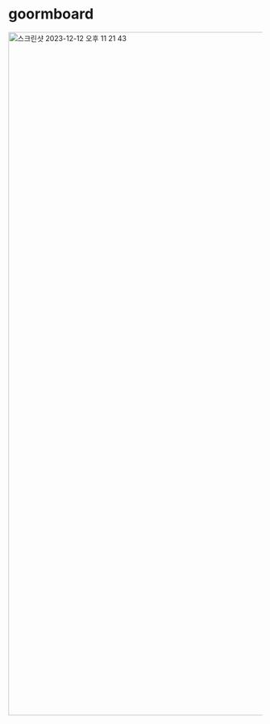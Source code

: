 # goormboard
<img width="1356" alt="스크린샷 2023-12-12 오후 11 21 43" src="https://github.com/jaewanss/goormboard/assets/152056488/109c80a2-9689-4e56-8746-bf6f2c90ad44">
